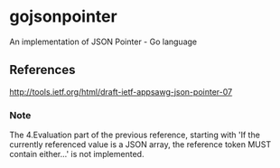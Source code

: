 # gojsonpointer

An implementation of JSON Pointer - Go language

## References

http://tools.ietf.org/html/draft-ietf-appsawg-json-pointer-07

### Note

The 4.Evaluation part of the previous reference, starting with 'If the currently referenced value is a JSON array, the reference token MUST contain either...' is not implemented.
